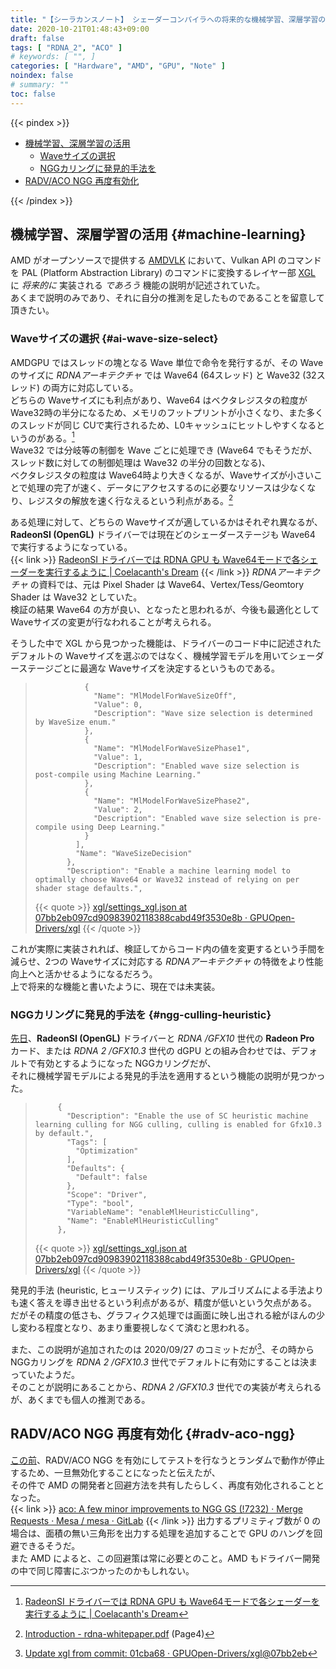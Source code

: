 ```yaml
---
title: "【シーラカンスノート】 シェーダーコンパイラへの将来的な機械学習、深層学習の活用、RADV/ACO NGG 再度有効化 【2020/10/21】"
date: 2020-10-21T01:48:43+09:00
draft: false
tags: [ "RDNA_2", "ACO" ]
# keywords: [ "", ]
categories: [ "Hardware", "AMD", "GPU", "Note" ]
noindex: false
# summary: ""
toc: false
---
```


{{< pindex >}}

 * [機械学習、深層学習の活用](#machine-learning)
    * [Waveサイズの選択](#ai-wave-size-select)
    * [NGGカリングに発見的手法を](#ngg-culling-heuristic)
 * [RADV/ACO NGG 再度有効化](#radv-aco-ngg)

{{< /pindex >}}

## 機械学習、深層学習の活用 {#machine-learning}

AMD がオープンソースで提供する [AMDVLK](https://github.com/GPUOpen-Drivers/AMDVLK) において、Vulkan API のコマンドを PAL (Platform Abstraction Library) のコマンドに変換するレイヤー部 [XGL](https://github.com/GPUOpen-Drivers/xgl) に *将来的に* 実装される *であろう* 機能の説明が記述されていた。  
あくまで説明のみであり、それに自分の推測を足したものであることを留意して頂きたい。  

### Waveサイズの選択 {#ai-wave-size-select}

AMDGPU ではスレッドの塊となる Wave 単位で命令を発行するが、その Wave のサイズに *RDNAアーキテクチャ* では Wave64 (64スレッド) と Wave32 (32スレッド) の両方に対応している。  
どちらの Waveサイズにも利点があり、Wave64 はベクタレジスタの粒度が Wave32時の半分になるため、メモリのフットプリントが小さくなり、また多くのスレッドが同じ CUで実行されるため、L0キャッシュにヒットしやすくなるというのがある。[^radeonsi-wave64]  
Wave32 では分岐等の制御を Wave ごとに処理でき (Wave64 でもそうだが、スレッド数に対しての制御処理は Wave32 の半分の回数となる)、  
ベクタレジスタの粒度は Wave64時より大きくなるが、Waveサイズが小さいことで処理の完了が速く、データにアクセスするのに必要なリソースは少なくなり、レジスタの解放を速く行なえるという利点がある。[^rdna-whitepaper]  

[^radeonsi-wave64]: [RadeonSI ドライバーでは RDNA GPU も Wave64モードで各シェーダーを実行するように | Coelacanth's Dream](/posts/2020/07/02/radeonsi-shader-wave64-with-rdna/)
[^rdna-whitepaper]: [Introduction - rdna-whitepaper.pdf](https://www.amd.com/system/files/documents/rdna-whitepaper.pdf) (Page4)

ある処理に対して、どちらの Waveサイズが適しているかはそれぞれ異なるが、**RadeonSI (OpenGL)** ドライバーでは現在どのシェーダーステージも Wave64 で実行するようになっている。  
{{< link >}} [RadeonSI ドライバーでは RDNA GPU も Wave64モードで各シェーダーを実行するように | Coelacanth's Dream](/posts/2020/07/02/radeonsi-shader-wave64-with-rdna/) {{< /link >}}
*RDNAアーキテクチャ* の資料では、元は Pixel Shader は Wave64、Vertex/Tess/Geomtory Shader は Wave32 としていた。  
検証の結果 Wave64 の方が良い、となったと思われるが、今後も最適化として Waveサイズの変更が行なわれることが考えられる。  

そうした中で XGL から見つかった機能は、ドライバーのコード中に記述されたデフォルトの Waveサイズを選ぶのではなく、機械学習モデルを用いてシェーダーステージごとに最適な Waveサイズを決定するというものである。  

 >                {
 >                  "Name": "MlModelForWaveSizeOff",
 >                  "Value": 0,
 >                  "Description": "Wave size selection is determined by WaveSize enum."
 >                },
 >                {
 >                  "Name": "MlModelForWaveSizePhase1",
 >                  "Value": 1,
 >                  "Description": "Enabled wave size selection is post-compile using Machine Learning."
 >                },
 >                {
 >                  "Name": "MlModelForWaveSizePhase2",
 >                  "Value": 2,
 >                  "Description": "Enabled wave size selection is pre-compile using Deep Learning."
 >                }
 >              ],
 >              "Name": "WaveSizeDecision"
 >            },
 >            "Description": "Enable a machine learning model to optimally choose Wave64 or Wave32 instead of relying on per shader stage defaults.",
 >
 > {{< quote >}} [xgl/settings_xgl.json at 07bb2eb097cd90983902118388cabd49f3530e8b · GPUOpen-Drivers/xgl](https://github.com/GPUOpen-Drivers/xgl/blob/07bb2eb097cd90983902118388cabd49f3530e8b/icd/settings/settings_xgl.json#L4002) {{< /quote >}}

これが実際に実装されれば、検証してからコード内の値を変更するという手間を減らせ、2つの Waveサイズに対応する *RDNAアーキテクチャ* の特徴をより性能向上へと活かせるようになるだろう。  
上で将来的な機能と書いたように、現在では未実装。  

### NGGカリングに発見的手法を {#ngg-culling-heuristic}

[先日](/posts/2020/10/17/gfx103-default-ngg-culling/)、**RadeonSI (OpenGL)** ドライバーと *RDNA /GFX10* 世代の **Radeon Pro** カード、または *RDNA 2 /GFX10.3* 世代の dGPU との組み合わせでは、デフォルトで有効とするようになった NGGカリングだが、  
それに機械学習モデルによる発見的手法を適用するという機能の説明が見つかった。  

 >          {
 >            "Description": "Enable the use of SC heuristic machine learning culling for NGG culling, culling is enabled for Gfx10.3 by default.",
 >            "Tags": [
 >              "Optimization"
 >            ],
 >            "Defaults": {
 >              "Default": false
 >            },
 >            "Scope": "Driver",
 >            "Type": "bool",
 >            "VariableName": "enableMlHeuristicCulling",
 >            "Name": "EnableMlHeuristicCulling"
 >          },
 >
 > {{< quote >}} [xgl/settings_xgl.json at 07bb2eb097cd90983902118388cabd49f3530e8b · GPUOpen-Drivers/xgl](https://github.com/GPUOpen-Drivers/xgl/blob/07bb2eb097cd90983902118388cabd49f3530e8b/icd/settings/settings_xgl.json#L4148) {{< /quote >}}

発見的手法 (heuristic, ヒューリスティック) には、アルゴリズムによる手法よりも速く答えを導き出せるという利点があるが、精度が低いという欠点がある。  
だがその精度の低さも、グラフィクス処理では画面に映し出される絵がほんの少し変わる程度となり、あまり重要視しなくて済むと思われる。  

また、この説明が追加されたのは 2020/09/27 のコミットだが[^commit]、その時から NGGカリングを *RDNA 2 /GFX10.3* 世代でデフォルトに有効にすることは決まっていたようだ。  
そのことが説明にあることから、*RDNA 2 /GFX10.3* 世代での実装が考えられるが、あくまでも個人の推測である。  

[^commit]: [Update xgl from commit: 01cba68 · GPUOpen-Drivers/xgl@07bb2eb](https://github.com/GPUOpen-Drivers/xgl/commit/07bb2eb097cd90983902118388cabd49f3530e8b#diff-ddc11018ab28855131f2e8ad2be406cdabaa9979f1c13276ae0a613c389c87f9)

## RADV/ACO NGG 再度有効化 {#radv-aco-ngg}

[この前](/posts/2020/10/15/coelacanth-note-2020-10-15/)、RADV/ACO NGG を有効にしてテストを行なうとランダムで動作が停止するため、一旦無効化することになったと伝えたが、  
その件で AMD の開発者と回避方法を共有したらしく、再度有効化されることとなった。  
{{< link >}} [aco: A few minor improvements to NGG GS (!7232) · Merge Requests · Mesa / mesa · GitLab](https://gitlab.freedesktop.org/mesa/mesa/-/merge_requests/7232) {{< /link >}}
出力するプリミティブ数が 0 の場合は、面積の無い三角形を出力する処理を追加することで GPU のハングを回避できるそうだ。  
また AMD によると、この回避策は常に必要とのこと。AMD もドライバー開発の中で同じ障害にぶつかったのかもしれない。  
